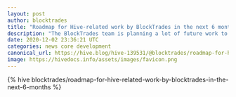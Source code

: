 ```yaml
---
layout: post
author: blocktrades
title: "Roadmap for Hive-related work by BlockTrades in the next 6 months"
description: "The BlockTrades team is planning a lot of future work to the Hive ecosystem. This posts details some of the changes we’re planning so far."
date: 2020-12-02 23:36:21 UTC
categories: news core development
canonical_url: https://hive.blog/hive-139531/@blocktrades/roadmap-for-hive-related-work-by-blocktrades-in-the-next-6-months
image: https://hivedocs.info/assets/images/favicon.png
---
```

{% hive blocktrades/roadmap-for-hive-related-work-by-blocktrades-in-the-next-6-months %}
